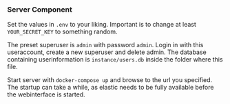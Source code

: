 ### Server Component 

Set the values in `.env` to your liking. Important is to change at least `YOUR_SECRET_KEY` to something random.

The preset superuser is `admin` with password `admin`. Login in with this useraccount, create a new superuser and delete admin. The database containing userinformation is `instance/users.db` inside the folder where this file. 

Start server with `docker-compose up` and browse to the url you specified. The startup can take a while, as elastic needs to be fully available before the webinterface is started.